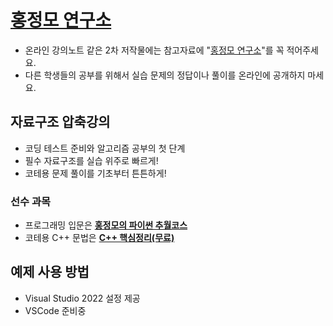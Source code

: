 # [홍정모 연구소](https://honglab.co.kr/)

- 온라인 강의노트 같은 2차 저작물에는 참고자료에 "[홍정모 연구소](https://honglab.co.kr/)"를 꼭 적어주세요.
- 다른 학생들의 공부를 위해서 실습 문제의 정답이나 풀이를 온라인에 공개하지 마세요.

## 자료구조 압축강의

- 코딩 테스트 준비와 알고리즘 공부의 첫 단계
- 필수 자료구조를 실습 위주로 빠르게!
- 코테용 문제 풀이를 기초부터 튼튼하게!

### 선수 과목
- 프로그래밍 입문은 **[홍정모의 파이썬 추월코스](https://honglab.co.kr/courses/python)**
- 코테용 C++ 문법은 **[C++ 핵심정리(무료)](https://honglab.co.kr/courses/cppsummary)**

## 예제 사용 방법
- Visual Studio 2022 설정 제공
- VSCode 준비중

